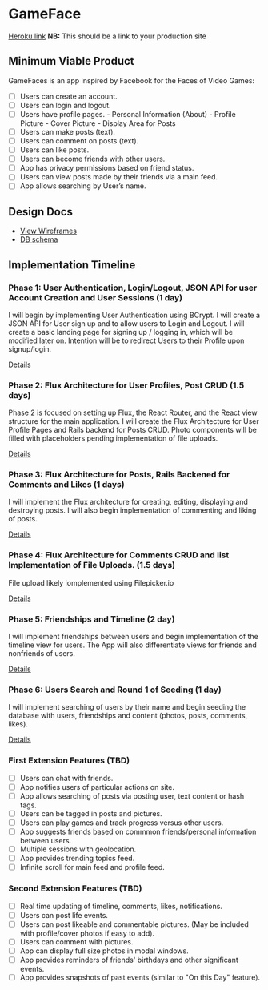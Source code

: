 # GameFace

[Heroku link][heroku] **NB:** This should be a link to your production site

[heroku]: http://www.herokuapp.com (will link to Heroku on custom URL)

## Minimum Viable Product

GameFaces is an app inspired by Facebook for the Faces of Video Games:

<!-- This is a Markdown checklist. Use it to keep track of your progress! -->

- [ ] Users can create an account.
- [ ] Users can login and logout.
- [ ] Users have profile pages.
      - Personal Information (About)
      - Profile Picture
      - Cover Picture
      - Display Area for Posts
- [ ] Users can make posts (text).
- [ ] Users can comment on posts (text).
- [ ] Users can like posts.
- [ ] Users can become friends with other users.
- [ ] App has privacy permissions based on friend status.
- [ ] Users can view posts made by their friends via a main feed.
- [ ] App allows searching by User’s name.

## Design Docs
* [View Wireframes][view]
* [DB schema][schema]

[view]: ./docs/wireframes/GameFaceWireframes.pdf
[schema]: ./docs/DatabaseSchema.pdf

## Implementation Timeline

### Phase 1: User Authentication, Login/Logout, JSON API for user Account Creation and User Sessions (1 day)

I will begin by implementing User Authentication using BCrypt. I will create a
JSON API for User sign up and to allow users to Login and Logout. I will create
a basic landing page for signing up / logging in, which will be modified later on.
Intention will be to redirect Users to their Profile upon signup/login.

[Details][phase-one]

### Phase 2: Flux Architecture for User Profiles, Post CRUD (1.5 days)

Phase 2 is focused on setting up Flux, the React Router, and the React view
structure for the main application. I will create the Flux Architecture for
User Profile Pages and Rails backend for Posts CRUD. Photo components will be
filled with placeholders pending implementation of file uploads.


[Details][phase-two]

### Phase 3: Flux Architecture for Posts, Rails Backened for Comments and Likes (1 days)

I will implement the Flux architecture for creating, editing, displaying and
destroying posts. I will also begin implementation of commenting and liking of posts.


[Details][phase-three]

### Phase 4: Flux Architecture for Comments CRUD and list Implementation of File Uploads. (1.5 days)

File upload likely iomplemented using Filepicker.io

[Details][phase-four]

### Phase 5: Friendships and Timeline (2 day)

I will implement friendships between users and begin implementation of the timeline
view for users. The App will also differentiate views for friends and nonfriends of users.

[Details][phase-five]

### Phase 6: Users Search and Round 1 of Seeding (1 day)

I will implement searching of users by their name and begin seeding the
database with users, friendships and content (photos, posts, comments, likes).

[Details][phase-six]

### First Extension Features (TBD)
- [ ] Users can chat with friends.
- [ ] App notifies users of particular actions on site.
- [ ] App allows searching of posts via posting user, text content or hash tags.
- [ ] Users can be tagged in posts and pictures.
- [ ] Users can play games and track progress versus other users.
- [ ] App suggests friends based on commmon friends/personal information between users.
- [ ] Multiple sessions with geolocation.
- [ ] App provides trending topics feed.
- [ ] Infinite scroll for main feed and profile feed.

### Second Extension Features (TBD)
- [ ] Real time updating of timeline, comments, likes, notifications.
- [ ] Users can post life events.
- [ ] Users can post likeable and commentable pictures. (May be included with profile/cover photos if easy to add).
- [ ] Users can comment with pictures.
- [ ] App can display full size photos in modal windows.
- [ ] App provides reminders of friends' birthdays and other significant events.
- [ ] App provides snapshots of past events (similar to "On this Day" feature).

[phase-one]: ./docs/phases/phase1.md
[phase-two]: ./docs/phases/phase2.md
[phase-three]: ./docs/phases/phase3.md
[phase-four]: ./docs/phases/phase4.md
[phase-five]: ./docs/phases/phase5.md
[phase-six]: ./docs/phases/phase6.md
